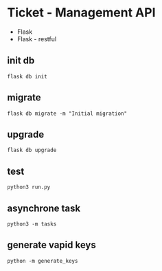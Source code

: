 # Ticket - Management API

* Flask
* Flask - restful


## init db
```
flask db init
```

## migrate 
```
flask db migrate -m "Initial migration"
```

## upgrade
```
flask db upgrade
```

## test
```
python3 run.py
```


## asynchrone task
```
python3 -m tasks
```

## generate vapid keys
```
python -m generate_keys
```
